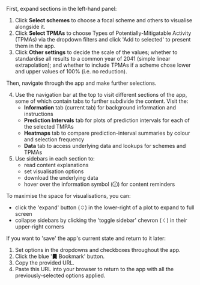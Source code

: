 First, expand sections in the left-hand panel:

1. Click **Select schemes** to choose a focal scheme and others to visualise alongside it.
2. Click **Select TPMAs** to choose Types of Potentially-Mitigatable Activity (TPMAs) via the dropdown filters and click 'Add to selected' to present them in the app.
3. Click **Other settings** to decide the scale of the values; whether to standardise all results to a common year of 2041 (simple linear extrapolation); and whether to include TPMAs if a scheme chose lower and upper values of 100% (i.e. no reduction).

Then, navigate through the app and make further selections.

4. Use the navigation bar at the top to visit different sections of the app, some of which contain tabs to further subdivide the content. Visit the:
    * **Information** tab (current tab) for background information and instructions
    * **Prediction Intervals** tab for plots of prediction intervals for each of the selected TMPAs
    * **Heatmaps** tab to compare prediction-interval summaries by colour and selection frequency
    * **Data** tab to access underlying data and lookups for schemes and TPMAs
5. Use sidebars in each section to:
    * read content explanations
    * set visualisation options
    * download the underlying data
    * hover over the information symbol (<svg xmlns="http://www.w3.org/2000/svg" viewBox="0 0 16 16" class="bi bi-info-circle " style="height:1em;width:1em;fill:currentColor;vertical-align:-0.125em;" aria-hidden="true" role="img" ><path d="M8 15A7 7 0 1 1 8 1a7 7 0 0 1 0 14zm0 1A8 8 0 1 0 8 0a8 8 0 0 0 0 16z"></path> <path d="m8.93 6.588-2.29.287-.082.38.45.083c.294.07.352.176.288.469l-.738 3.468c-.194.897.105 1.319.808 1.319.545 0 1.178-.252 1.465-.598l.088-.416c-.2.176-.492.246-.686.246-.275 0-.375-.193-.304-.533L8.93 6.588zM9 4.5a1 1 0 1 1-2 0 1 1 0 0 1 2 0z"></path></svg>) for content reminders

To maximise the space for visualisations, you can:

* click the 'expand' button (<svg xmlns="http://www.w3.org/2000/svg" viewBox="0 0 16 16" class="bi bi-chevron-expand " style="height:1em;width:1em;fill:currentColor;vertical-align:-0.125em;" aria-hidden="true" role="img" ><path fill-rule="evenodd" d="M3.646 9.146a.5.5 0 0 1 .708 0L8 12.793l3.646-3.647a.5.5 0 0 1 .708.708l-4 4a.5.5 0 0 1-.708 0l-4-4a.5.5 0 0 1 0-.708zm0-2.292a.5.5 0 0 0 .708 0L8 3.207l3.646 3.647a.5.5 0 0 0 .708-.708l-4-4a.5.5 0 0 0-.708 0l-4 4a.5.5 0 0 0 0 .708z"></path></svg>) in the lower-right of a plot to expand to full screen
* collapse sidebars by clicking the 'toggle sidebar' chevron (<svg xmlns="http://www.w3.org/2000/svg" viewBox="0 0 16 16" class="bi bi-chevron-left " style="height:1em;width:1em;fill:currentColor;vertical-align:-0.125em;" aria-hidden="true" role="img" ><path fill-rule="evenodd" d="M11.354 1.646a.5.5 0 0 1 0 .708L5.707 8l5.647 5.646a.5.5 0 0 1-.708.708l-6-6a.5.5 0 0 1 0-.708l6-6a.5.5 0 0 1 .708 0z"></path></svg>) in their upper-right corners

If you want to 'save' the app's current state and return to it later:

1. Set options in the dropdowns and checkboxes throughout the app.
2. Click the blue '<svg xmlns="http://www.w3.org/2000/svg" viewBox="0 0 16 16" class="bi bi-bookmark-fill " style="height:1em;width:1em;fill:currentColor;vertical-align:-0.125em;" aria-hidden="true" role="img" ><path d="M2 2v13.5a.5.5 0 0 0 .74.439L8 13.069l5.26 2.87A.5.5 0 0 0 14 15.5V2a2 2 0 0 0-2-2H4a2 2 0 0 0-2 2z"></path></svg> Bookmark' button.
3. Copy the provided URL.
4. Paste this URL into your browser to return to the app with all the previously-selected options applied.
